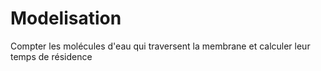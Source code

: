 # Modelisation
Compter les molécules d'eau qui traversent la membrane et calculer leur temps de résidence
